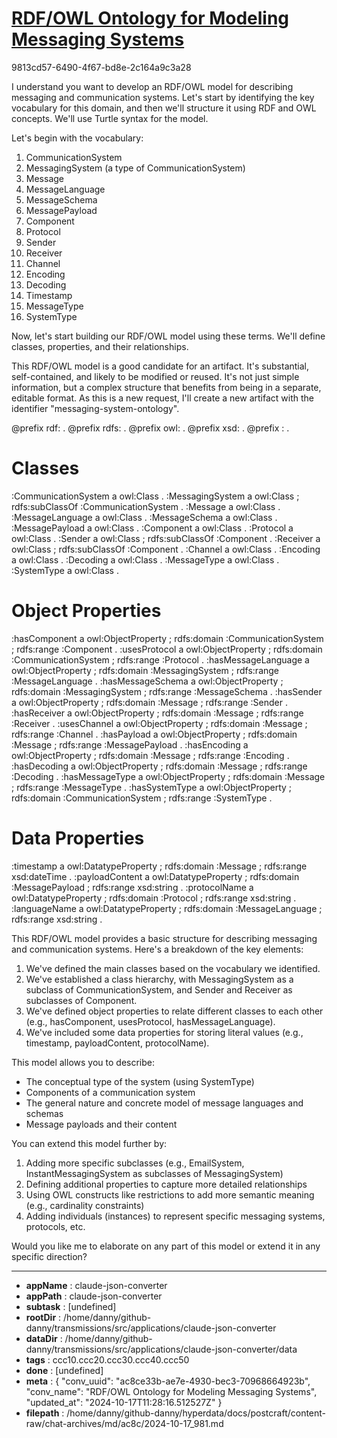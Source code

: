 # [RDF/OWL Ontology for Modeling Messaging Systems](https://claude.ai/chat/ac8ce33b-ae7e-4930-bec3-70968664923b)

9813cd57-6490-4f67-bd8e-2c164a9c3a28

 I understand you want to develop an RDF/OWL model for describing messaging and communication systems. Let's start by identifying the key vocabulary for this domain, and then we'll structure it using RDF and OWL concepts. We'll use Turtle syntax for the model.

Let's begin with the vocabulary:

1. CommunicationSystem
2. MessagingSystem (a type of CommunicationSystem)
3. Message
4. MessageLanguage
5. MessageSchema
6. MessagePayload
7. Component
8. Protocol
9. Sender
10. Receiver
11. Channel
12. Encoding
13. Decoding
14. Timestamp
15. MessageType
16. SystemType

Now, let's start building our RDF/OWL model using these terms. We'll define classes, properties, and their relationships.

<antThinking>This RDF/OWL model is a good candidate for an artifact. It's substantial, self-contained, and likely to be modified or reused. It's not just simple information, but a complex structure that benefits from being in a separate, editable format. As this is a new request, I'll create a new artifact with the identifier "messaging-system-ontology".</antThinking>

<antArtifact identifier="messaging-system-ontology" type="application/vnd.ant.code" language="turtle" title="RDF/OWL Ontology for Messaging Systems">
@prefix rdf: <http://www.w3.org/1999/02/22-rdf-syntax-ns#> .
@prefix rdfs: <http://www.w3.org/2000/01/rdf-schema#> .
@prefix owl: <http://www.w3.org/2002/07/owl#> .
@prefix xsd: <http://www.w3.org/2001/XMLSchema#> .
@prefix : <http://example.org/messaging-ontology#> .

# Classes
:CommunicationSystem a owl:Class .
:MessagingSystem a owl:Class ;
    rdfs:subClassOf :CommunicationSystem .
:Message a owl:Class .
:MessageLanguage a owl:Class .
:MessageSchema a owl:Class .
:MessagePayload a owl:Class .
:Component a owl:Class .
:Protocol a owl:Class .
:Sender a owl:Class ;
    rdfs:subClassOf :Component .
:Receiver a owl:Class ;
    rdfs:subClassOf :Component .
:Channel a owl:Class .
:Encoding a owl:Class .
:Decoding a owl:Class .
:MessageType a owl:Class .
:SystemType a owl:Class .

# Object Properties
:hasComponent a owl:ObjectProperty ;
    rdfs:domain :CommunicationSystem ;
    rdfs:range :Component .
:usesProtocol a owl:ObjectProperty ;
    rdfs:domain :CommunicationSystem ;
    rdfs:range :Protocol .
:hasMessageLanguage a owl:ObjectProperty ;
    rdfs:domain :MessagingSystem ;
    rdfs:range :MessageLanguage .
:hasMessageSchema a owl:ObjectProperty ;
    rdfs:domain :MessagingSystem ;
    rdfs:range :MessageSchema .
:hasSender a owl:ObjectProperty ;
    rdfs:domain :Message ;
    rdfs:range :Sender .
:hasReceiver a owl:ObjectProperty ;
    rdfs:domain :Message ;
    rdfs:range :Receiver .
:usesChannel a owl:ObjectProperty ;
    rdfs:domain :Message ;
    rdfs:range :Channel .
:hasPayload a owl:ObjectProperty ;
    rdfs:domain :Message ;
    rdfs:range :MessagePayload .
:hasEncoding a owl:ObjectProperty ;
    rdfs:domain :Message ;
    rdfs:range :Encoding .
:hasDecoding a owl:ObjectProperty ;
    rdfs:domain :Message ;
    rdfs:range :Decoding .
:hasMessageType a owl:ObjectProperty ;
    rdfs:domain :Message ;
    rdfs:range :MessageType .
:hasSystemType a owl:ObjectProperty ;
    rdfs:domain :CommunicationSystem ;
    rdfs:range :SystemType .

# Data Properties
:timestamp a owl:DatatypeProperty ;
    rdfs:domain :Message ;
    rdfs:range xsd:dateTime .
:payloadContent a owl:DatatypeProperty ;
    rdfs:domain :MessagePayload ;
    rdfs:range xsd:string .
:protocolName a owl:DatatypeProperty ;
    rdfs:domain :Protocol ;
    rdfs:range xsd:string .
:languageName a owl:DatatypeProperty ;
    rdfs:domain :MessageLanguage ;
    rdfs:range xsd:string .
</antArtifact>

This RDF/OWL model provides a basic structure for describing messaging and communication systems. Here's a breakdown of the key elements:

1. We've defined the main classes based on the vocabulary we identified.
2. We've established a class hierarchy, with MessagingSystem as a subclass of CommunicationSystem, and Sender and Receiver as subclasses of Component.
3. We've defined object properties to relate different classes to each other (e.g., hasComponent, usesProtocol, hasMessageLanguage).
4. We've included some data properties for storing literal values (e.g., timestamp, payloadContent, protocolName).

This model allows you to describe:
- The conceptual type of the system (using SystemType)
- Components of a communication system
- The general nature and concrete model of message languages and schemas
- Message payloads and their content

You can extend this model further by:

1. Adding more specific subclasses (e.g., EmailSystem, InstantMessagingSystem as subclasses of MessagingSystem)
2. Defining additional properties to capture more detailed relationships
3. Using OWL constructs like restrictions to add more semantic meaning (e.g., cardinality constraints)
4. Adding individuals (instances) to represent specific messaging systems, protocols, etc.

Would you like me to elaborate on any part of this model or extend it in any specific direction?

---

* **appName** : claude-json-converter
* **appPath** : claude-json-converter
* **subtask** : [undefined]
* **rootDir** : /home/danny/github-danny/transmissions/src/applications/claude-json-converter
* **dataDir** : /home/danny/github-danny/transmissions/src/applications/claude-json-converter/data
* **tags** : ccc10.ccc20.ccc30.ccc40.ccc50
* **done** : [undefined]
* **meta** : {
  "conv_uuid": "ac8ce33b-ae7e-4930-bec3-70968664923b",
  "conv_name": "RDF/OWL Ontology for Modeling Messaging Systems",
  "updated_at": "2024-10-17T11:28:16.512527Z"
}
* **filepath** : /home/danny/github-danny/hyperdata/docs/postcraft/content-raw/chat-archives/md/ac8c/2024-10-17_981.md